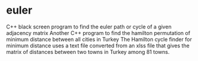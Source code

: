 # euler
C++ black screen program to find the euler path or cycle of a given adjacency matrix
Another C++ program to find the hamilton permutation of minimum distance between all cities in Turkey
The Hamilton cycle finder for minimum distance uses a text file converted from an xlss file that gives the matrix of distances between two towns in Turkey among 81 towns.  
